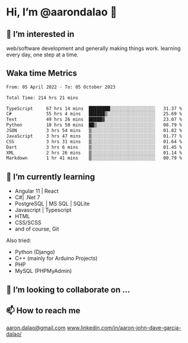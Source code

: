 # __Hi, I’m @aarondalao__ 👋 
## 👀 I’m interested in 
web/software development and generally making things work.
learning every day, one step at a time. 

## Waka time Metrics
<!--START_SECTION:waka-->

```txt
From: 05 April 2022 - To: 05 October 2023

Total Time: 214 hrs 21 mins

TypeScript     67 hrs 14 mins  ████████░░░░░░░░░░░░░░░░░   31.37 %
C#             55 hrs 4 mins   ██████▒░░░░░░░░░░░░░░░░░░   25.69 %
Text           49 hrs 26 mins  █████▓░░░░░░░░░░░░░░░░░░░   23.07 %
Python         18 hrs 50 mins  ██▒░░░░░░░░░░░░░░░░░░░░░░   08.79 %
JSON           3 hrs 54 mins   ▒░░░░░░░░░░░░░░░░░░░░░░░░   01.82 %
JavaScript     3 hrs 47 mins   ▒░░░░░░░░░░░░░░░░░░░░░░░░   01.77 %
CSS            3 hrs 31 mins   ▒░░░░░░░░░░░░░░░░░░░░░░░░   01.64 %
Dart           3 hrs 6 mins    ▒░░░░░░░░░░░░░░░░░░░░░░░░   01.45 %
XML            2 hrs 26 mins   ▒░░░░░░░░░░░░░░░░░░░░░░░░   01.14 %
Markdown       1 hr 41 mins    ▒░░░░░░░░░░░░░░░░░░░░░░░░   00.79 %
```

<!--END_SECTION:waka-->

## 🌱 I’m currently learning 

- Angular 11 | React 
- C#| .Net 7
- PostgreSQL | MS SQL | SQLite
- Javascript | Typescript
- HTML 
- CSS/SCSS
- and of course, Git 


Also tried:
- Python (Django)
- C++ (mainly for Arduino Projects)
- PHP
- MySQL (PHPMyAdmin)


## 💞️ I’m looking to collaborate on ...

## 📫 How to reach me 
aaron.dalao@gmail.com
www.linkedin.com/in/aaron-john-dave-garcia-dalao/

<!---
aarondalao/aarondalao is a ✨ special ✨ repository because its `README.md` (this file) appears on your GitHub profile.
You can click the Preview link to take a look at your changes.
--->
